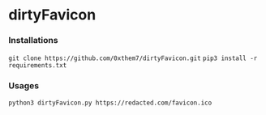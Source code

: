 # dirtyFavicon

### Installations

`git clone https://github.com/0xthem7/dirtyFavicon.git`
`pip3 install -r requirements.txt`

### Usages 
`python3 dirtyFavicon.py https://redacted.com/favicon.ico`
